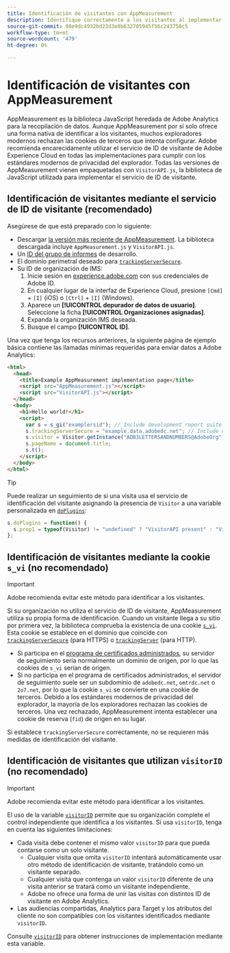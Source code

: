 ```yaml
---
title: Identificación de visitantes con AppMeasurement
description: Identifique correctamente a los visitantes al implementar Adobe Analytics mediante AppMeasurement.
source-git-commit: 98e9dc4932bd23d3e0b632705945f56c243750c5
workflow-type: tm+mt
source-wordcount: '479'
ht-degree: 0%

---
```


# Identificación de visitantes con AppMeasurement

AppMeasurement es la biblioteca JavaScript heredada de Adobe Analytics para la recopilación de datos. Aunque AppMeasurement por sí solo ofrece una forma nativa de identificar a los visitantes, muchos exploradores modernos rechazan las cookies de terceros que intenta configurar. Adobe recomienda encarecidamente utilizar el servicio de ID de visitante de Adobe Experience Cloud en todas las implementaciones para cumplir con los estándares modernos de privacidad del explorador. Todas las versiones de AppMeasurement vienen empaquetadas con `VisitorAPI.js`, la biblioteca de JavaScript utilizada para implementar el servicio de ID de visitante.

## Identificación de visitantes mediante el servicio de ID de visitante (recomendado)

Asegúrese de que está preparado con lo siguiente:

* Descargar [la versión más reciente de AppMeasurement](https://github.com/adobe/appmeasurement). La biblioteca descargada incluye `AppMeasurement.js` y `VisitorAPI.js`.
* Un [ID del grupo de informes](/help/admin/tools/manage-rs/new-rs/new-report-suite.md) de desarrollo.
* El dominio perimetral deseado para [`trackingServerSecure`](/help/implement/vars/config-vars/trackingserversecure.md).
* Su ID de organización de IMS:
   1. Inicie sesión en [experience.adobe.com](https://experience.adobe.com) con sus credenciales de Adobe ID.
   1. En cualquier lugar de la interfaz de Experience Cloud, presione `[Cmd]` + `[I]` (iOS) o `[Ctrl]` + `[I]` (Windows).
   1. Aparece un **[!UICONTROL depurador de datos de usuario]**. Seleccione la ficha **[!UICONTROL Organizaciones asignadas]**.
   1. Expanda la organización IMS deseada.
   1. Busque el campo **[!UICONTROL ID]**.

Una vez que tenga los recursos anteriores, la siguiente página de ejemplo básica contiene las llamadas mínimas requeridas para enviar datos a Adobe Analytics:

```html
<html>
  <head>
    <title>Example AppMeasurement implementation page</title>
    <script src="AppMeasurement.js"></script>
    <script src="VisitorAPI.js"></script>
  </head>
  <body>
    <h1>Hello world!</h1>
    <script>
      var s = s_gi("examplersid"); // Include development report suite ID here
      s.trackingServerSecure = "example.data.adobedc.net"; // Include edge domain here
      s.visitor = Visitor.getInstance("ADB3LETTERSANDNUMBERS@AdobeOrg"); // Include IMS org ID here
      s.pageName = document.title;
      s.t();
    </script>
  </body>
</html>
```

>[!TIP]
>
>Puede realizar un seguimiento de si una visita usa el servicio de identificación del visitante asignando la presencia de `Visitor` a una variable personalizada en [`doPlugins`](/help/implement/vars/functions/doplugins.md):
>
>```js
>s.doPlugins = function() {
>   s.prop1 = typeof(Visitor) != "undefined" ? "VisitorAPI present" : "VisitorAPI missing";
>};
>```

## Identificación de visitantes mediante la cookie `s_vi` (no recomendado)

>[!IMPORTANT]
>
>Adobe recomienda evitar este método para identificar a los visitantes.

Si su organización no utiliza el servicio de ID de visitante, AppMeasurement utiliza su propia forma de identificación. Cuando un visitante llega a su sitio por primera vez, la biblioteca comprueba la existencia de una cookie [`s_vi`](https://experienceleague.adobe.com/es/docs/core-services/interface/data-collection/cookies/analytics). Esta cookie se establece en el dominio que coincide con [`trackingServerSecure`](/help/implement/vars/config-vars/trackingserversecure.md) (para HTTPS) o [`trackingServer`](/help/implement/vars/config-vars/trackingserver.md) (para HTTP).

* Si participa en el [programa de certificados administrados](https://experienceleague.adobe.com/es/docs/core-services/interface/data-collection/adobe-managed-cert), su servidor de seguimiento sería normalmente un dominio de origen, por lo que las cookies de `s_vi` serían de origen.
* Si no participa en el programa de certificados administrados, el servidor de seguimiento suele ser un subdominio de `adobedc.net`, `omtrdc.net` o `2o7.net`, por lo que la cookie `s_vi` se convierte en una cookie de terceros. Debido a los estándares modernos de privacidad del explorador, la mayoría de los exploradores rechazan las cookies de terceros. Una vez rechazado, AppMeasurement intenta establecer una cookie de reserva (`fid`) de origen en su lugar.

Si establece `trackingServerSecure` correctamente, no se requieren más medidas de identificación del visitante.

## Identificación de visitantes que utilizan `visitorID` (no recomendado)

>[!IMPORTANT]
>
>Adobe recomienda evitar este método para identificar a los visitantes.

El uso de la variable [`visitorID`](/help/implement/vars/config-vars/visitorid.md) permite que su organización complete el control independiente que identifica a los visitantes. Si usa `visitorID`, tenga en cuenta las siguientes limitaciones:

* Cada visita debe contener el mismo valor `visitorID` para que pueda contarse como un solo visitante.
   * Cualquier visita que omita `visitorID` intentará automáticamente usar otro método de identificación de visitante, tratándolo como un visitante separado.
   * Cualquier visita que contenga un valor `visitorID` diferente de una visita anterior se tratará como un visitante independiente.
   * Adobe no ofrece una forma de unir las visitas con distintos ID de visitante en Adobe Analytics.
* Las audiencias compartidas, Analytics para Target y los atributos del cliente no son compatibles con los visitantes identificados mediante `visitorID`.

Consulte [`visitorID`](/help/implement/vars/config-vars/visitorid.md) para obtener instrucciones de implementación mediante esta variable.
